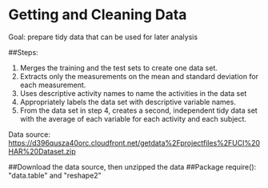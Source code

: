 # Getting and Cleaning Data

Goal: prepare tidy data that can be used for later analysis

##Steps:
1. Merges the training and the test sets to create one data set.
2. Extracts only the measurements on the mean and standard deviation for each measurement. 
3. Uses descriptive activity names to name the activities in the data set
4. Appropriately labels the data set with descriptive variable names. 
5. From the data set in step 4, creates a second, independent tidy data set with the average of each variable for each activity and each subject.


Data source: https://d396qusza40orc.cloudfront.net/getdata%2Fprojectfiles%2FUCI%20HAR%20Dataset.zip 

##Download the data source, then unzipped the data
##Package require(): "data.table" and "reshape2"




